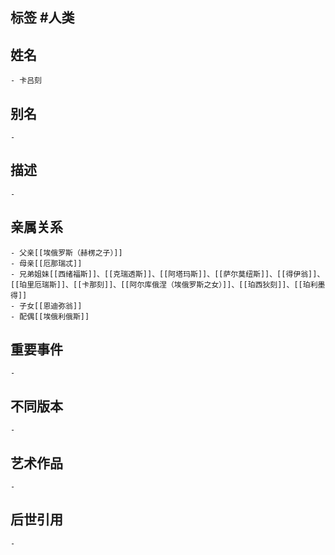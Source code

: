 ## 标签  #人类
## 姓名
	- 卡吕刻
## 别名
	-
## 描述
	-
## 亲属关系
	- 父亲[[埃俄罗斯（赫楞之子）]]
	- 母亲[[厄那瑞忒]]
	- 兄弟姐妹[[西绪福斯]]、[[克瑞透斯]]、[[阿塔玛斯]]、[[萨尔莫纽斯]]、[[得伊翁]]、[[珀里厄瑞斯]]、[[卡那刻]]、[[阿尔库俄涅（埃俄罗斯之女）]]、[[珀西狄刻]]、[[珀利墨得]]
	- 子女[[恩迪弥翁]]
	- 配偶[[埃俄利俄斯]]
## 重要事件
	-
## 不同版本
	-
## 艺术作品
	-
## 后世引用
	-
